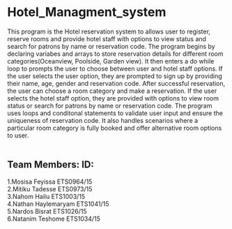 # Hotel_Managment_system

This program is the Hotel reservation system to allows user to register, reserve rooms and provide hotel staff with options to view status and search for patrons by name or reservation code.
The program begins by declaring variabes and arrays to store reservation details for different room categories(Oceanview, Poolside, Garden view). It then enters a do while loop to prompts the user to choose between user and hotel staff options. If the user selects the user option, they are prompted to sign up by providing their name, age, gender and reservation code. After successful reservation, the user can choose a room category and make a reservation. If the user selects the hotel staff option, they are provided with options to view room status or search for patrons by name or reservation code.
The program uses loops and conditonal statements to validate user input and ensure the uniqueness of reservation code. It also handles scenarios where a particular room category is fully booked and offer alternative room options to user. <br> <br>

## Team Members:                       ID: <br> 
1.Mosisa Feyissa                    ETS0964/15 <br> 
2.Mitiku Tadesse                    ETS0973/15 <br> 
3.Nahom Hailu                       ETS1003/15 <br> 
4.Nathan Haylemaryam                ETS1041/15 <br> 
5.Nardos Bisrat                     ETS1026/15 <br> 
6.Natanim Teshome                   ETS1034/15 <br> 

